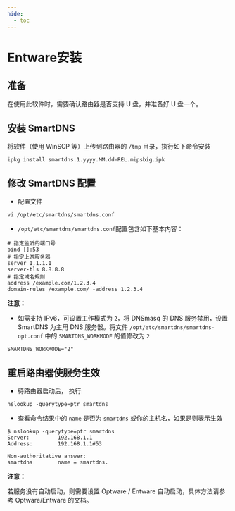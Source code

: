 ```yaml
---
hide:
  - toc
---
```


# Entware安装

## 准备

在使用此软件时，需要确认路由器是否支持 U 盘，并准备好 U 盘一个。

## 安装 SmartDNS

将软件（使用 WinSCP 等）上传到路由器的 `/tmp` 目录，执行如下命令安装

```shell
ipkg install smartdns.1.yyyy.MM.dd-REL.mipsbig.ipk
```

## 修改 SmartDNS 配置

- 配置文件

```shell
vi /opt/etc/smartdns/smartdns.conf
```

- `/opt/etc/smartdns/smartdns.conf`配置包含如下基本内容：

```shell
# 指定监听的端口号
bind []:53 
# 指定上游服务器
server 1.1.1.1
server-tls 8.8.8.8
# 指定域名规则
address /example.com/1.2.3.4
domain-rules /example.com/ -address 1.2.3.4
```

**注意：**

- 如需支持 IPv6，可设置工作模式为 `2`，将 DNSmasq 的 DNS 服务禁用，设置 SmartDNS 为主用 DNS 服务器。将文件 `/opt/etc/smartdns/smartdns-opt.conf` 中的 `SMARTDNS_WORKMODE` 的值修改为 `2`

```shell
SMARTDNS_WORKMODE="2"
```

## 重启路由器使服务生效

- 待路由器启动后， 执行

```shell
nslookup -querytype=ptr smartdns
```

- 查看命令结果中的 `name` 是否为 `smartdns` 或你的主机名，如果是则表示生效

```shell
$ nslookup -querytype=ptr smartdns
Server:         192.168.1.1
Address:        192.168.1.1#53

Non-authoritative answer:
smartdns        name = smartdns.
```

**注意：**

若服务没有自动启动，则需要设置 Optware / Entware 自动启动，具体方法请参考 Optware/Entware 的文档。
